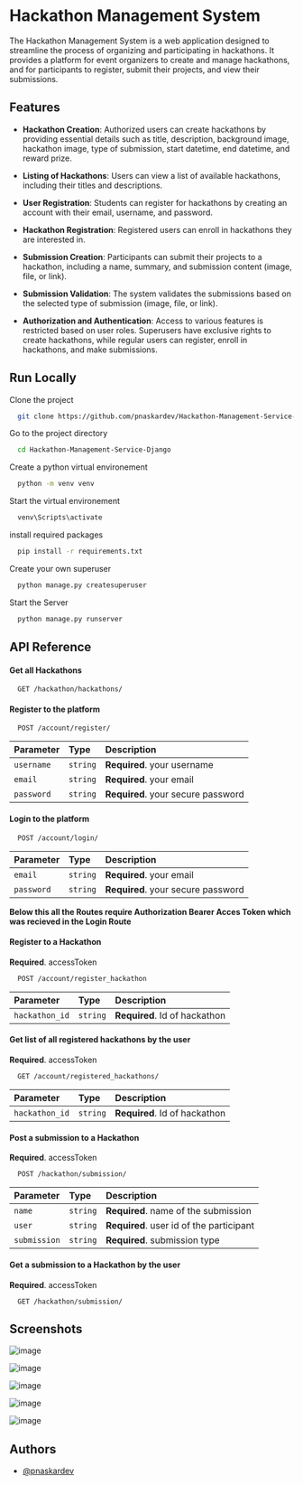 
# Hackathon Management System

The Hackathon Management System is a web application designed to streamline the process of organizing and participating in hackathons. It provides a platform for event organizers to create and manage hackathons, and for participants to register, submit their projects, and view their submissions.


## Features

- **Hackathon Creation**: Authorized users can create hackathons by providing essential details such as title, description, background image, hackathon image, type of submission, start datetime, end datetime, and reward prize.

- **Listing of Hackathons**: Users can view a list of available hackathons, including their titles and descriptions.

- **User Registration**: Students can register for hackathons by creating an account with their email, username, and password.

- **Hackathon Registration**: Registered users can enroll in hackathons they are interested in.

- **Submission Creation**: Participants can submit their projects to a hackathon, including a name, summary, and submission content (image, file, or link).

- **Submission Validation**: The system validates the submissions based on the selected type of submission (image, file, or link).

- **Authorization and Authentication**: Access to various features is restricted based on user roles. Superusers have exclusive rights to create hackathons, while regular users can register, enroll in hackathons, and make submissions.

## Run Locally

Clone the project

```bash
  git clone https://github.com/pnaskardev/Hackathon-Management-Service-Django
```

Go to the project directory

```bash
  cd Hackathon-Management-Service-Django
```

Create a python virtual environement

```bash
  python -m venv venv
```

Start the virtual environement

```bash
  venv\Scripts\activate
```

install required packages

```bash
  pip install -r requirements.txt
```

Create your own superuser

```bash
  python manage.py createsuperuser
```


Start the Server

```bash
  python manage.py runserver
```


## API Reference


#### Get all Hackathons

```http
  GET /hackathon/hackathons/
```

#### Register to the platform

```http
  POST /account/register/
```
| Parameter | Type     | Description                       |
| :-------- | :------- | :-------------------------------- |
| `username` | `string` | **Required**. your username |
| `email` | `string` | **Required**. your email |
| `password` | `string` | **Required**. your secure password |


#### Login to the platform

```http
  POST /account/login/
```
| Parameter | Type     | Description                       |
| :-------- | :------- | :-------------------------------- |
| `email` | `string` | **Required**. your email |
| `password` | `string` | **Required**. your secure password |


**Below this all the Routes require Authorization Bearer Acces Token which was recieved in the Login Route**

#### Register to a Hackathon

**Required**. accessToken

```http
  POST /account/register_hackathon
```

| Parameter | Type     | Description                       |
| :-------- | :------- | :-------------------------------- |
| `hackathon_id` | `string` | **Required**. Id of hackathon |


#### Get list of all registered hackathons by the user

**Required**. accessToken

```http
  GET /account/registered_hackathons/
```

| Parameter | Type     | Description                       |
| :-------- | :------- | :-------------------------------- |
| `hackathon_id` | `string` | **Required**. Id of hackathon |


#### Post a submission to a Hackathon

**Required**. accessToken

```http
  POST /hackathon/submission/
```
| Parameter | Type     | Description                       |
| :-------- | :------- | :-------------------------------- |
| `name` | `string` | **Required**. name of the submission |
| `user` | `string` | **Required**. user id of the participant |
| `submission` | `string`  |**Required**. submission type |


#### Get a submission to a Hackathon by the user 

**Required**. accessToken

```http
  GET /hackathon/submission/
```


## Screenshots

![image](https://github.com/pnaskardev/Hackathon-Management-Service-Django/assets/71266237/805b1d5b-319f-4fba-b8f6-4690153d928a)

![image](https://github.com/pnaskardev/Hackathon-Management-Service-Django/assets/71266237/202c3052-1779-42c9-8021-e6187b93d3aa)

![image](https://github.com/pnaskardev/Hackathon-Management-Service-Django/assets/71266237/da40d825-82ed-4985-82a4-b3ba82297ffa)

![image](https://github.com/pnaskardev/Hackathon-Management-Service-Django/assets/71266237/7fcc8512-6fb3-49ce-8397-5eb420bba7e5)

![image](https://github.com/pnaskardev/Hackathon-Management-Service-Django/assets/71266237/b1ff8e8b-0d06-4b9f-a361-84c0c004c085)

## Authors

- [@pnaskardev](https://www.github.com/pnaskardev)

